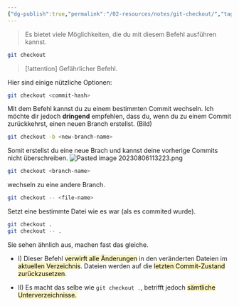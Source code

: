 ```yaml
---
{"dg-publish":true,"permalink":"/02-resources/notes/git-checkout/","tags":["git/checkout","git/branch"],"noteIcon":"","updated":"2025-08-26T16:35:04.000+02:00"}
---
```


>Es bietet viele Möglichkeiten, die du mit diesem Befehl ausführen kannst.
```bash
git checkout
```

>[!attention] 
>Gefährlicher Befehl.

Hier sind einige nützliche Optionen:

```bash
git checkout <commit-hash>
``` 


Mit dem Befehl kannst du zu einem bestimmten Commit wechseln. Ich möchte dir jedoch **dringend** empfehlen, dass du, wenn du zu einem Commit zurückkehrst, einen neuen Branch erstellst. (Bild)

``` bash
git checkout -b <new-branch-name>
``` 

Somit erstellst du eine neue Brach und kannst deine vorherige Commits nicht überschreiben.
![Pasted image 20230806113223.png](/img/user/02%20-%20RESOURCES/Files/IMG/Pasted%20image%2020230806113223.png)

```bash
git checkout <branch-name>
```


wechseln zu eine andere Branch.

```bash
git checkout -- <file-name>
```

Setzt eine bestimmte Datei wie es war (als es commited wurde).

```bash
git checkout .
git checkout -- .
```
Sie sehen ähnlich aus, machen fast das gleiche. 
- I) Dieser Befehl <mark style="background: #FFF3A3A6;">verwirft alle Änderungen</mark> in den veränderten Dateien im <mark style="background: #FFF3A3A6;">aktuellen Verzeichnis</mark>. Dateien werden auf die <mark style="background: #FFF3A3A6;">letzten Commit-Zustand zurückzusetzen</mark>.

- II) Es macht das selbe wie `git checkout .`, betrifft jedoch <mark style="background: #FFF3A3A6;">sämtliche Unterverzeichnisse.</mark>